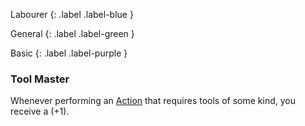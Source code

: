 Labourer
{: .label .label-blue }

General
{: .label .label-green }

Basic
{: .label .label-purple }

### Tool Master

Whenever performing an [Action](Core/Terminology#Action) that requires tools of some kind, you receive a (+1).
